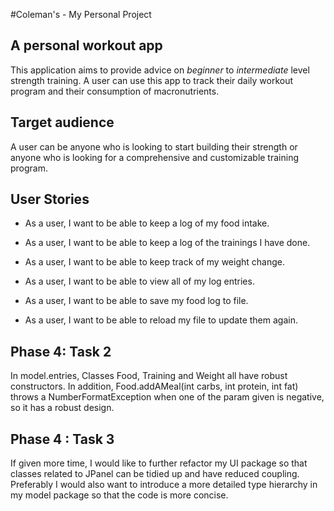 #Coleman's -  My Personal Project

## A personal workout app

This application aims to provide advice on *beginner* to *intermediate* level strength training.
A user can use this app to track their daily workout program and their consumption of macronutrients.

## Target audience

A user can be anyone who is looking to start building their strength or anyone who is looking for a comprehensive and customizable training program.

## User Stories

- As a user, I want to be able to keep a log of my food intake.
- As a user, I want to be able to keep a log of the trainings I have done. 
- As a user, I want to be able to keep track of my weight change.
- As a user, I want to be able to view all of my log entries.

- As a user, I want to be able to save my food log to file.
- As a user, I want to be able to reload my file to update them again.


## Phase 4: Task 2

In model.entries, Classes Food, Training and Weight all have robust constructors.
In addition, Food.addAMeal(int carbs, int protein, int fat) throws a NumberFormatException when one of the param given is negative, so it has a robust design.

## Phase 4 : Task 3
If given more time, I would like to further refactor my UI package so that classes related to JPanel can be tidied up and have reduced coupling. Preferably I would also want to introduce a more detailed type hierarchy in my model package so that the code is more concise.
